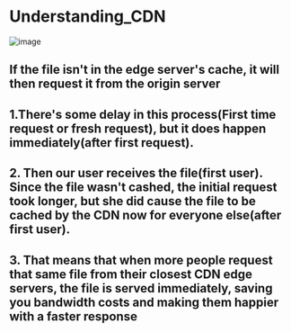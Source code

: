 # Understanding_CDN
![image](https://user-images.githubusercontent.com/114154205/208682282-e939c6fb-03f4-4380-ad7d-4b04d79452ac.png)


##  If the file isn't in the edge server's cache, it will then request it from the origin server

## 1.There's some delay in this process(First time request or fresh request), but it does happen immediately(after first request).
 
## 2. Then our user receives the file(first user). Since the file wasn't cashed, the initial request took longer, but she did cause the file to be cached by the CDN now for everyone else(after first user).

## 3. That means that when more people request that same file from their closest CDN edge servers, the file is served immediately, saving you bandwidth costs and making them happier with a faster response
